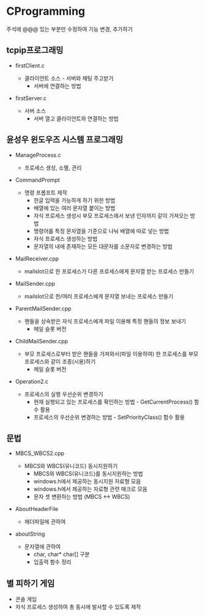 CProgramming
==================

주석에 @@@ 있는 부분만 수정하여 기능 변경, 추가하기


tcpip프로그래밍
--------------------
+ firstClient.c
  + 클라이언트 소스 - 서버와 채팅 주고받기
    + 서버에 연결하는 방법

+ firstServer.c
  + 서버 소스
    + 서버 열고 클라이언트와 연결하는 방법  



윤성우 윈도우즈 시스템 프로그래밍
-------------------------------

+ ManageProcess.c
   + 프로세스 생성, 소멸, 관리

+ CommandPrompt
   + 명령 프롬프트 제작
      + 한글 입력을 가능하게 하기 위한 방법
      + 배열에 있는 여러 문자열 붙이는 방법
      + 자식 프로세스 생성시 부모 프로세스에서 보낸 인자까지 같이 가져오는 방법
      + 명령어를 특정 문자열을 기준으로 나눠 배열에 따로 넣는 방법
      + 자식 프로세스 생성하는 방법
      + 문자열의 내에 존재하는 모든 대문자를 소문자로 변경하는 방법

+ MailReceiver.cpp
   + mailslot으로 한 프로세스가 다른 프로세스에게 문자열 받는 프로세스 만들기

+ MailSender.cpp
   + mailslot으로 한/여러 프로세스에게 문자열 보내는 프로세스 만들기 

+ ParentMailSender.cpp
   + 핸들을 상속받은 자식 프로세스에게 파일 이용해 특정 핸들의 정보 보내기 
     + 메일 슬롯 버전

+ ChildMailSender.cpp
   + 부모 프로세스로부터 받은 핸들을 가져와서(파일 이용하여) 한 프로세스를 부모 프로세스와 같이 조종(시용)하기
     + 메일 슬롯 버전

+ Operation2.c
   + 프로세스의 실행 우선순위 변경하기
      + 현재 실행되고 있는 프로세스를 확인하는 방법 - GetCurrentProcess() 함수 활용
      + 프로세스의 우선순위 변경하는 방법 - SetPriorityClass() 함수 활용
      
      
문법
----------------------------------
+ MBCS_WBCS2.cpp
   + MBCS와 WBCS(유니코드) 동시지원하기
      + MBCS와 WBCS(유니코드)를 동시지원하는 방법
      + windows.h에서 제공하는 동시지원 자료형 모음
      + windows.h에서 제공하는 자료형 관련 매크로 모음
      + 문자 셋 변환하는 방법 (MBCS <-> WBCS)

+ AboutHeaderFile
   + 헤더파일에 관하여

+ aboutString
   + 문자열에 관하여
      + char, char* char[] 구분
      + 입출력 함수 정리
      
      
별 피하기 게임
---------------------------------
- 콘솔 게임
- 자식 프로세스 생성하여 총 동시에 발사할 수 있도록 제작

